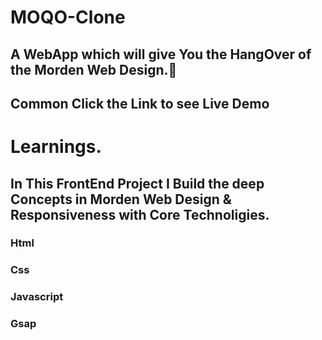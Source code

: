 # MOQO-Clone

## A WebApp which will give You the HangOver of the Morden Web Design.🤩

## Common Click the Link to see Live Demo

# Learnings.

## In This FrontEnd Project I Build the deep Concepts in Morden Web Design & Responsiveness with Core Technoligies.

### Html

### Css

### Javascript

### Gsap
